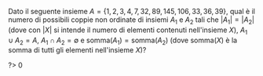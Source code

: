 Dato il seguente insieme $A = \{1, 2, 3, 4, 7, 32, 89, 145, 106, 33, 36, 39\}$,
qual è il numero di possibili coppie non ordinate di insiemi $A_1$ e $A_2$ tali
che $|A_1| = |A_2|$ (dove con $|X|$ si intende il numero di elementi contenuti
nell'insieme $X$), $A_1 \cup A_2 = A$, $A_1 \cap A_2 = \emptyset$ e
$\text{somma}(A_1) = \text{somma}(A_2)$ (dove $\text{somma}(X)$ è la somma di tutti
gli elementi nell'insieme $X$)?

?> 0
